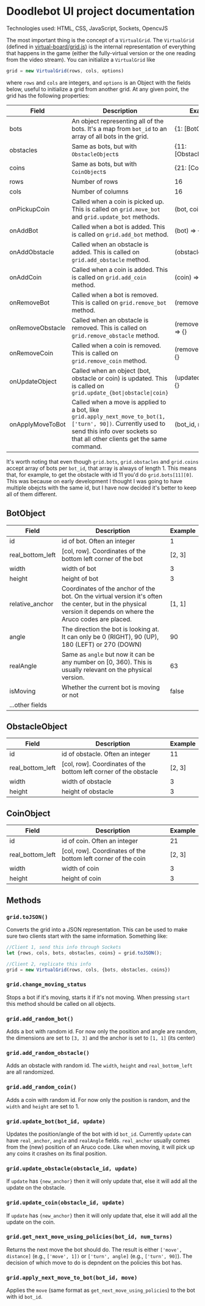 # Doodlebot UI project documentation

Technologies used: HTML, CSS, JavaScript, Sockets, OpencvJS

The most important thing is the concept of a `VirtualGrid`. The `VirtualGrid` (defined in [virtual-board/grid.js](./virtual-board/grid.js)) is the internal representation of everything that happens in the game (either the fully-virtual version or the one reading from the video stream). You can initialize a `VirtualGrid` like

```javascript
grid = new VirtualGrid(rows, cols, options)
```
where `rows` and `cols` are integers, and `options` is an Object with the fields below, useful to initialize a grid from another grid. At any given point, the grid has the following properties:

| Field            | Description                                                                                                                                                                                 | Example                 |
|------------------|---------------------------------------------------------------------------------------------------------------------------------------------------------------------------------------------|-------------------------|
| bots             | An object representing all of the bots. It's a map from `bot_id` to an array of all bots in the grid.                                                                                       | {1: [BotObject]}        |
| obstacles        | Same as bots, but with `ObstacleObject`s                                                                                                                                                    | {11: [ObstacleObject]}  |
| coins            | Same as bots, but with `CoinObject`s                                                                                                                                                        | {21: [CoinObject]}      |
| rows             | Number of rows                                                                                                                                                                              | 16                      |
| cols             | Number of columns                                                                                                                                                                           | 16                      |
| onPickupCoin     | Called when a coin is picked up. This is called on `grid.move_bot` and `grid.update_bot` methods.                                                                                           | (bot, coin) => {}       |
| onAddBot         | Called when a bot is added. This is called on `grid.add_bot` method.                                                                                                                        | (bot) => {}             |
| onAddObstacle    | Called when an obstacle is added. This is called on `grid.add_obstacle` method.                                                                                                             | (obstacle) => {}        |
| onAddCoin        | Called when a coin is added. This is called on `grid.add_coin` method.                                                                                                                      | (coin) => {}            |
| onRemoveBot      | Called when a bot is removed. This is called on `grid.remove_bot` method.                                                                                                                   | (removedBot) => {}      |
| onRemoveObstacle | Called when an obstacle is removed. This is called on `grid.remove_obstacle` method.                                                                                                        | (removedObstacle) => {} |
| onRemoveCoin     | Called when a coin is removed. This is called on `grid.remove_coin` method.                                                                                                                 | (removedCoin) => {}     |
| onUpdateObject   | Called when an object (bot, obstacle or coin) is updated. This is called on `grid.update_{bot\|obstacle\|coin}`                                                                             | (updatedObject) => {}   |
| onApplyMoveToBot | Called when a move is applied to a bot, like `grid.apply_next_move_to_bot(1, ['turn', 90])`. Currently used to  send this info over sockets so that all other clients get the same command. | (bot_id, move) => {}    |

It's worth noting that even though `grid.bots`, `grid.obstacles` and `grid.coins` accept array of bots per `bot_id`, that array is always of length 1. This means that, for example, to get the obstacle with id 11 you'd do `grid.bots[11][0]`. This was because on early development I thought I was going to have multiple obejcts with the same id, but I have now decided it's better to keep all of them different.

## BotObject
| Field            | Description                                                                                                                                                     | Example |
|------------------|-----------------------------------------------------------------------------------------------------------------------------------------------------------------|---------|
| id               | id of bot. Often an integer                                                                                                                                     | 1       |
| real_bottom_left | [col, row]. Coordinates of the bottom left corner of the bot                                                                                                    | [2, 3]  |
| width            | width of bot                                                                                                                                                    | 3       |
| height           | height of bot                                                                                                                                                   | 3       |
| relative_anchor  | Coordinates of the anchor of the bot. On the virtual version it's often the center, but in the physical version it depends on where the Aruco codes are placed. | [1, 1]  |
| angle            | The direction the bot is looking at. It can only be 0 (RIGHT), 90 (UP), 180 (LEFT) or 270 (DOWN)                                                                | 90      |
| realAngle        | Same as `angle` but now it can be any number on [0, 360). This is usually relevant on the physical version.                                                     | 63      |
| isMoving        | Whether the current bot is moving or not | false      |
| ...other fields  |                                                                                                                                                                 |         |
## ObstacleObject
| Field            | Description                                                                                                                                                     | Example |
|------------------|-----------------------------------------------------------------------------------------------------------------------------------------------------------------|---------|
| id               | id of obstacle. Often an integer                                                                                                                                     | 11       |
| real_bottom_left | [col, row]. Coordinates of the bottom left corner of the obstacle                                                                                                    | [2, 3]  |
| width            | width of obstacle                                                                                                                                                    | 3       |
| height           | height of obstacle                                                                                                                                                   | 3       |
## CoinObject
| Field            | Description                                                                                                                                                     | Example |
|------------------|-----------------------------------------------------------------------------------------------------------------------------------------------------------------|---------|
| id               | id of coin. Often an integer                                                                                                                                     | 21       |
| real_bottom_left | [col, row]. Coordinates of the bottom left corner of the coin                                                                                                    | [2, 3]  |
| width            | width of coin                                                                                                                                                    | 3       |
| height           | height of coin                                                                                                                                                   | 3       |
## Methods

### `grid.toJSON()`
Converts the grid into a JSON representation. This can be used to make sure two clients start with the same information. Something like:
```javascript
//Client 1, send this info through Sockets
let {rows, cols, bots, obstacles, coins} = grid.toJSON();

//Client 2, replicate this info
grid = new VirtualGrid(rows, cols, {bots, obstacles, coins})
```
<!-- ### `grid.get_bot_angle`
### `grid.get_almost_crashes` -->
### `grid.change_moving_status`
Stops a bot if it's moving, starts it if it's not moving. When pressing `start` this method should be called on all objects.

<!-- ### `grid.isInsideBoard(bottom_left, w, h)`
Returns whether an object with `bottom_left` and dimensions `[w, h]` would fall fully inside the grid. -->

### `grid.add_random_bot()`
Adds a bot with random id. For now only the position and angle are random, the dimensions are set to `[3, 3]` and the anchor is set to `[1, 1]` (its center)
### `grid.add_random_obstacle()`
Adds an obstacle with random id. The `width`, `height` and `real_bottom_left` are all randomized. 
### `grid.add_random_coin()`
Adds a coin with random id. For now only the position is random, and the `width` and `height` are set to 1. 

<!-- ### `grid.future_position_after_move(prev_bot, distance)`
Returns where the bot would end up after walking `distance` steps on the direction is looking. A `valid_position` boolean field is added to see if this position is a valid position or not. -->
### `grid.update_bot(bot_id, update)`
Updates the position/angle of the bot with id `bot_id`. Currently `update` can have `real_anchor`, `angle` and `realAngle` fields. `real_anchor` usually comes from the (new) position of an Aruco code. Like when moving, it will pick up any coins it crashes on its final position.
### `grid.update_obstacle(obstacle_id, update)`
If `update` has `{new_anchor}` then it will only update that, else it will add all the update on the obstacle.
### `grid.update_coin(obstacle_id, update)`
If `update` has `{new_anchor}` then it will only update that, else it will add all the update on the coin.

<!-- 
### `grid.update_bot_policy)`
... toehr methods -->

### `grid.get_next_move_using_policies(bot_id, num_turns)`
Returns the next move the bot should do. The result is either `['move', distance]` (e.g., `['move', 1])` or `['turn', angle]` (e.g., `['turn', 90]`). The decision of which move to do is depndent on the policies this bot has.
### `grid.apply_next_move_to_bot(bot_id, move)`
Applies the `move` (same format as `get_next_move_using_policies`) to the bot with id `bot_id`.

